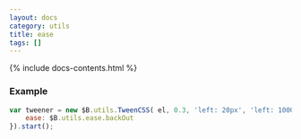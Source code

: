 ```yaml
---
layout: docs
category: utils
title: ease
tags: []
---
```


{% include docs-contents.html %}

### Example
```js
var tweener = new $B.utils.TweenCSS( el, 0.3, 'left: 20px', 'left: 1000px', {
    ease: $B.utils.ease.backOut 
}).start();
```